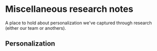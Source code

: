 # Miscellaneous research notes

A place to hold about personalization we've captured through research (either our team or anothers).

## Personalization
